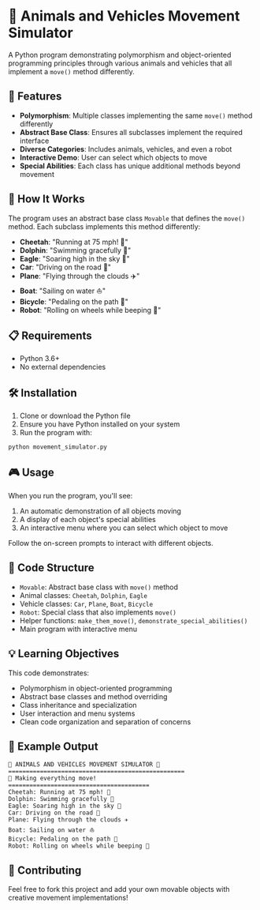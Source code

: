 # 🐾 Animals and Vehicles Movement Simulator

A Python program demonstrating polymorphism and object-oriented programming principles through various animals and vehicles that all implement a `move()` method differently.

## 🌟 Features

- **Polymorphism**: Multiple classes implementing the same `move()` method differently
- **Abstract Base Class**: Ensures all subclasses implement the required interface
- **Diverse Categories**: Includes animals, vehicles, and even a robot
- **Interactive Demo**: User can select which objects to move
- **Special Abilities**: Each class has unique additional methods beyond movement

## 🚀 How It Works

The program uses an abstract base class `Movable` that defines the `move()` method. Each subclass implements this method differently:

- **Cheetah**: "Running at 75 mph! 🐆"
- **Dolphin**: "Swimming gracefully 🐬"
- **Eagle**: "Soaring high in the sky 🦅"
- **Car**: "Driving on the road 🚗"
- **Plane**: "Flying through the clouds ✈️"
- **Boat**: "Sailing on water ⛵"
- **Bicycle**: "Pedaling on the path 🚴"
- **Robot**: "Rolling on wheels while beeping 🤖"

## 📋 Requirements

- Python 3.6+
- No external dependencies

## 🛠️ Installation

1. Clone or download the Python file
2. Ensure you have Python installed on your system
3. Run the program with:

```bash
python movement_simulator.py
```

## 🎮 Usage

When you run the program, you'll see:

1. An automatic demonstration of all objects moving
2. A display of each object's special abilities
3. An interactive menu where you can select which object to move

Follow the on-screen prompts to interact with different objects.

## 🧩 Code Structure

- `Movable`: Abstract base class with `move()` method
- Animal classes: `Cheetah`, `Dolphin`, `Eagle`
- Vehicle classes: `Car`, `Plane`, `Boat`, `Bicycle`
- `Robot`: Special class that also implements `move()`
- Helper functions: `make_them_move()`, `demonstrate_special_abilities()`
- Main program with interactive menu

## 💡 Learning Objectives

This code demonstrates:
- Polymorphism in object-oriented programming
- Abstract base classes and method overriding
- Class inheritance and specialization
- User interaction and menu systems
- Clean code organization and separation of concerns

## 📝 Example Output

```
🐾 ANIMALS AND VEHICLES MOVEMENT SIMULATOR 🚀
==================================================
🚀 Making everything move!
========================================
Cheetah: Running at 75 mph! 🐆
Dolphin: Swimming gracefully 🐬
Eagle: Soaring high in the sky 🦅
Car: Driving on the road 🚗
Plane: Flying through the clouds ✈️
Boat: Sailing on water ⛵
Bicycle: Pedaling on the path 🚴
Robot: Rolling on wheels while beeping 🤖
```


## 🤝 Contributing

Feel free to fork this project and add your own movable objects with creative movement implementations!
